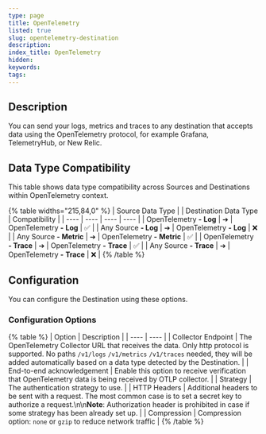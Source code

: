 ```yaml
---
type: page
title: OpenTelemetry
listed: true
slug: opentelemetry-destination
description: 
index_title: OpenTelemetry
hidden: 
keywords: 
tags: 
---
```


## Description

You can send your logs, metrics and traces to any destination that accepts data using the OpenTelemetry protocol, for example Grafana, TelemetryHub, or New Relic.

## Data Type Compatibility

This table shows data type compatibility across Sources and Destinations within OpenTelemetry context.

{% table widths="215,84,0" %}
| Source Data Type |  | Destination Data Type | Compatibility | 
| ---- | ---- | ---- | ---- | 
| OpenTelemetry **-** **Log** | ➔ | OpenTelemetry **-** **Log** | ✅ | 
| Any Source **- Log** | ➔ | OpenTelemetry **-** **Log** | ❌ | 
| Any Source **- Metric** | ➔ | OpenTelemetry **-** **Metric** | ✅ | 
| OpenTelemetry **- Trace** | ➔ | OpenTelemetry **-** **Trace** | ✅ | 
| Any Source **- Trace** | ➔ | OpenTelemetry **-** **Trace** | ❌ | 
{% /table %}

## Configuration

You can configure the Destination using these options.

### Configuration Options

{% table %}
| Option | Description | 
| ---- | ---- | 
| Collector Endpoint | The OpenTelemetry Collector URL that receives the data. Only http protocol is supported. No paths `/v1/logs` `/v1/metrics` `/v1/traces` needed, they will be added automatically based on a data type detected by the Destination. | 
| End-to-end acknowledgement | Enable this option to receive verification that OpenTelemetry data is being received by OTLP collector. | 
| Strategy | The authentication strategy to use. | 
| HTTP Headers | Additional headers to be sent with a request. The most common case is to set a secret key to authorize a request.\n\n**Note**: Authorization header is prohibited in case if some strategy has been already set up. | 
| Compression | Compression option: `none` or `gzip` to reduce network traffic | 
{% /table %}